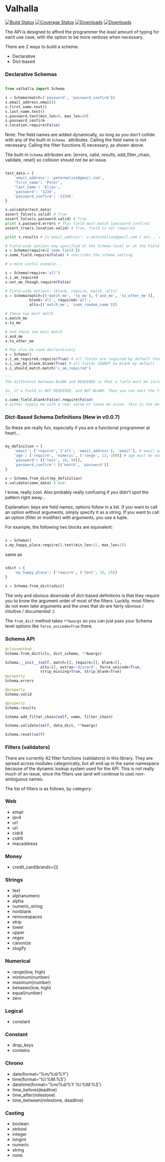 # Valhalla
[![Build Status](https://travis-ci.org/petermelias/valhalla.png?branch=master)](https://travis-ci.org/petermelias/valhalla) 
[![Coverage Status](https://coveralls.io/repos/petermelias/valhalla/badge.png?branch=master)](https://coveralls.io/r/petermelias/valhalla?branch=master) 
[![Downloads](https://img.shields.io/pypi/dm/valhalla.svg)](https://pypi.python.org/pypi/valhalla/) 
[![Downloads](https://img.shields.io/pypi/v/valhalla.svg)](https://pypi.python.org/pypi/valhalla/)

The API is designed to afford the programmer the least amount of typing for each
use case, with the option to be more verbose when necessary.

There are 2 ways to build a schema:

- Declarative
- Dict-based

### Declarative Schemas

```python

from valhalla import Schema

s = Schema(match=['password', 'password_confirm'])
s.email_address.email()
s.first_name.text()
s.last_name.text()
s.password.text(min_len=8, max_len=20)
s.password_confirm
s.location.require(False)

```

Note: The field names are added dynamically, so long as you don't collide with any of the built-in ```Schema ``` attributes. Calling the field name is not necessary. Calling the filter functions IS necessary, as shown above.

The built-in ``` Schema ``` attributes are: [errors, valid, results, add_filter_chain, validate, reset] so collision should not be an issue.

```python

test_data = {
    'email_address': 'petermelias@gmail.com',
    'first_name': 'Peter',
    'last_name': 'Elias',
    'password': '1234',
    'password_confirm': '12345'
}

s.validate(test_data)
assert_false(s.valid) # True
assert_false(s.password.valid) # True
print s.password.errors # This field must match [password_confirm]
assert_true(s.location.valid) # True, field is not required

print s.results # {u'email_address': u'petermelias@gmail.com'} etc... only yields valid values.

# Field-wide options may specified at the Schema-level or at the Field-level, field-level takes precedence.
s = Schema(require=['some_field'])
s.some_field.require(False) # overrides the schema setting

# a more useful example...

s = Schema(require='all')
s.i_am_required
s.not_me_though.require(False)

# Field-wide options: [blank, require, match, alts]
s = Schema(match=[('match_me', 'to_me'), ('and_me', 'to_other_me')], 
		   blank='all', required='all', 
		   alts=[('match_me', 'some_random_name')])

# these two must match
s.match_me 
s.to_me

# and these two must match
s.and_me
s.to_other_me

# May also be used declaratively
s = Schema()
s.i_am_required.require(True) # all fields are required by default though
s.i_can_be_blank.blank(True) # all fields CANNOT be blank by default
s.i_should_match.match('i_am_required')

'''
The difference between BLANK and REQUIRED is that a field must be included in the supplied DATA in order to be considered "present". If a value is not "present", and the field is required, an error is raised. If the value is "present", but BLANK (meaning some kind of empty value), and the field does NOT allow blanks, then an error is raised.

So, if a field is NOT REQUIRED, and NOT BLANK. Then you can omit the field entirely, but you cannot supply it with an empty value either.
'''
s.some_field.blank(False).require(False)
# either supply me with a real value or leave me alone. this is the default.

```
### Dict-Based Schema Definitions (New in v0.0.7)

So these are really fun, especially if you are a functional programmer at heart...

``` python

my_definition = {
	'email': ['require', ('alt', 'email_address'), 'email'], # email address with alternate name
	'age': ['require', 'numeric', ('range', 13, 100)] # age must be numeric between 13 and 100
	'password': [('text', 10, 50)],
	'password_confirm': [('match', 'password')]
}

s = Schema.from_dict(my_definition)
s.validate(some_data) # Bam!

```

I know, really cool. Also probably really confusing if you didn't spot the pattern right away...

Explanation: keys are field names, options follow in a list. If you want to call an option without arguments, 
simply specify it as a string. If you want to call an option (filter or modifier) with arguments, you use a tuple.

For example, the following two blocks are equivalent:

``` python

s = Schema()
s.my_happy_place.require().text(min_len=15, max_len=25)

```

same as

``` python

sdict = {
	'my_happy_place': ['require', ('text', 15, 25)]
}

s = Schema.from_dict(sdict)

```

The only and obvious downside of dict-based definitions is that they require you to know the argument order of most of the filters. Luckily, most filters do not even take arguments and the ones that do are fairly obvious / intuitive / documented :)

The ``` from_dict ``` method takes ``` **kwargs ``` so you can just pass your Schema level options like ``` force_unicode=True ``` there.

### Schema API

```python
@classmethod
Schema.from_dict(cls, dict_schema, **kwargs)

Schema.__init__(self, match=[], require=[], blank=[],
				alts=[], extras='discard', force_unicode=True,
				strip_missing=True, strip_blank=True)
@property
Schema.errors

@property
Schema.valid

@property
Schema.results

Schema.add_filter_chain(self, name, filter_chain)

Schema.validate(self, data_dict, **kwargs)

Schema.reset(self)

```

### Filters (validators)

There are currently 42 filter functions (validators) in this library. They are spread across modules categorically, but all end up in the same namespace because of the dynamic lookup system used for the API. This is not really much of an issue, since the filters use (and will continue to use) non-ambiguous names.

The list of filters is as follows, by category:

### Web
* email
* ipv4
* url
* uri
* cidr4
* cidr6
* macaddress

### Money
* credit_card(brands=[])

### Strings
* text
* alphanumeric
* alpha
* numeric_string
* nonblank
* removespaces
* strip
* lower
* upper
* regex
* canonize
* slugify

### Numerical
* range(low, high)
* minimum(number)
* maximum(number)
* between(low, high)
* equal(number)
* zero

### Logical
* constant

### Constant
* drop_keys
* contains

### Chrono
* date(format='%m/%d/%Y')
* time(format='%I:%M:%S')
* datetime(format='%m/%d/%Y %I:%M:%S')
* time_before(deadline)
* time_after(milestone)
* time_between(milestone, deadline)

### Casting
* boolean
* strbool
* integer
* longint
* numeric
* string
* none